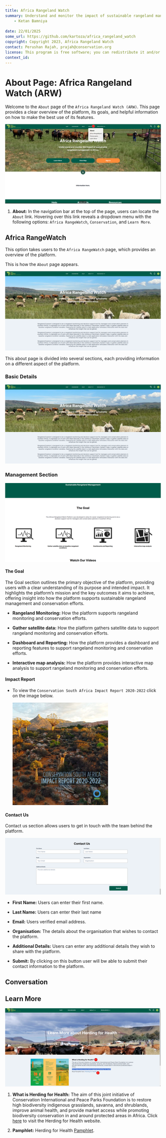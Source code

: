 ```yaml
---
title: Africa Rangeland Watch
summary: Understand and monitor the impact of sustainable rangeland management in Africa.
    - Ketan Bamniya
    
date: 22/01/2025
some_url: https://github.com/kartoza/africa_rangeland_watch
copyright: Copyright 2023, Africa Rangeland Watch
contact: Perushan Rajah, prajah@conservation.org
license: This program is free software; you can redistribute it and/or modify it under the terms of the GNU Affero General Public License as published by the Free Software Foundation; either version 3 of the License, or (at your option) any later version.
context_id: 
---
```


# About Page: Africa Rangeland Watch (ARW)

Welcome to the `About` page of the `Africa Rangeland Watch (ARW)`. This page provides a clear overview of the platform, its goals, and helpful information on how to make the best use of its features.

[![Home Page](./img/about-img-1.png)](./img/about-img-1.png)

1. **About:** In the navigation bar at the top of the page, users can locate the `About` link. Hovering over this link reveals a dropdown menu with the following options: `Africa RangeWatch`, `Conservation`, and `Learn More`.

## Africa RangeWatch

This option takes users to the `Africa RangeWatch` page, which provides an overview of the platform.
    
This is how the `About` page appears.

[![About page](./img/about-img-3.png)](./img/about-img-3.png)

This about page is divided into several sections, each providing information on a different aspect of the platform.

### Basic Details

[![About page](./img/about-img-3.png)](./img/about-img-3.png)

### Management Section

[![Management Section](./img/about-img-4.png)](./img/about-img-4.png)

#### The Goal

The Goal section outlines the primary objective of the platform, providing users with a clear understanding of its purpose and intended impact. It highlights the platform’s mission and the key outcomes it aims to achieve, offering insight into how the platform supports sustainable rangeland management and conservation efforts.

* **Rangeland Monitoring:** How the platform supports rangeland monitoring and conservation efforts.

* **Gather satellite data:** How the platform gathers satellite data to support rangeland monitoring and conservation efforts.

* **Dashboard and Reporting:** How the platform provides a dashboard and reporting features to support rangeland monitoring and conservation efforts.

* **Interactive map analysis:** How the platform provides interactive map analysis to support rangeland monitoring and conservation efforts.

#### Impact Report

* To view the `Conservation South Africa Impact Report 2020-2022` click on the image below.

    [![Impact Report](./img/about-img-8.png)](https://arw.dev.do.kartoza.com/static/CSA-Impact-report-11-04-23_hi-res.pdf)

#### Contact Us

Contact us section allows users to get in touch with the team behind the platform.

[![Contact Us](./img/about-img-6.png)](./img/about-img-6.png)

* **First Name:** Users can enter their first name.
    
* **Last Name:** Users can enter their last name
    
* **Email:** Users verified email address.
    
* **Organisation:** The details about the organisation that wishes to contact the platform.
    
* **Additional Details:** Users can enter any additional details they wish to share with the platform.

* **Submit:** By clicking on this button user will bw able to submit their contact information to the platform.

## Conversation

## Learn More

[![Learn More Page](./img/about-img-9.png)](./img/about-img-9.png)

1. **What is Herding for Health:** The aim of this joint initiative of Conservation International and Peace Parks Foundation is to restore high biodiversity indigenous grasslands, savanna, and shrublands, improve animal health, and provide market access while promoting biodiversity conservation in and around protected areas in Africa. Click [here](https://www.conservation.org/projects/herding-for-health) to visit the Herding for Health website.

2. **Pamphlet:** Herding for Health [Pamphlet](https://arw.dev.do.kartoza.com/static/Herding.for.Health.pdf).
